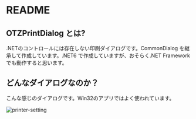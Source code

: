 # README

## OTZPrintDialog とは?

.NETのコントロールには存在しない印刷ダイアログです。CommonDialog を継承して作成しています。.NET6 で作成していますが、おそらく.NET Frameworkでも動作すると思います。

## どんなダイアログなのか？

こんな感じのダイアログです。Win32のアプリではよく使われています。

![printer-setting](https://user-images.githubusercontent.com/88926862/153551529-4ea0a3a0-9062-4770-a249-b638290c392b.png)

